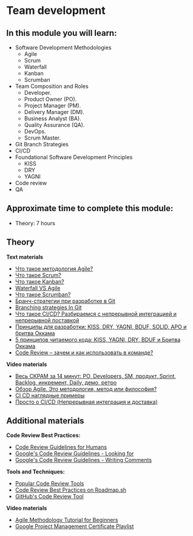 # Team development

## In this module you will learn:

- Software Development Methodologies
  - Agile
  - Scrum
  - Waterfall
  - Kanban
  - Scrumban
- Team Composition and Roles
  - Developer.
  - Product Owner (PO).
  - Project Manager (PM).
  - Delivery Manager (DM).
  - Business Analyst (BA).
  - Quality Assurance (QA).
  - DevOps.
  - Scrum Master.
- Git Branch Strategies
- CI/CD
- Foundational Software Development Principles
  - KISS
  - DRY
  - YAGNI
- Code review
- QA


## Approximate time to complete this module:
- Theory: 7 hours

## Theory

**Text materials**
- [Что такое методология Agile?](https://www.atlassian.com/ru/agile)
- [Что такое Scrum?](https://www.atlassian.com/ru/agile/scrum)
- [Что такое Kanban?](https://www.atlassian.com/ru/agile/kanban)
- [Waterfall VS Agile](https://practicum.yandex.ru/blog/vodopadnaya-model-waterfall/)
- [Что такое Scrumban?](https://www.atlassian.com/ru/agile/project-management/scrumban)
- [Бранч-стратегии при разработке в Git](https://habr.com/ru/companies/itglobalcom/articles/535524/)
- [Branching strategies In Git](https://www.geeksforgeeks.org/branching-strategies-in-git/)
- [Что такое CI/CD? Разбираемся с непрерывной интеграцией и непрерывной поставкой](https://habr.com/ru/companies/otus/articles/515078/)
- [Принципы для разработки: KISS, DRY, YAGNI, BDUF, SOLID, APO и бритва Оккама](https://habr.com/ru/companies/itelma/articles/546372/)
- [5 принципов читаемого кода: KISS, YAGNI, DRY, BDUF и Бритва Оккама](https://tproger.ru/articles/5-principov-chitaemogo-koda-kiss-yagni-dry-bduf-i-britva-okkama)
- [Code Review – зачем и как использовать в команде?](https://habr.com/ru/articles/581354/)


**Video materials**
- [Весь СКРАМ за 14 минут: PO, Developers, SM, продукт, Sprint, Backlog, инкремент, Daily, демо, ретро](https://www.youtube.com/watch?v=djO9Hiey0dk)
- [Обзор Agile. Это методология, метод или философия?](https://www.youtube.com/watch?v=8UN_nV2_Rw8)
- [CI CD наглядные примеры](https://www.youtube.com/watch?v=ANj7qUgzNq4&t=867s)
- [Просто о CI/CD (Непрерывная интеграция и доставка)](https://www.youtube.com/watch?v=7S1ndRRht6M)



## Additional materials

**Code Review Best Practices:**
- [Code Review Guidelines for Humans](https://mtlynch.io/human-code-reviews-1/)
- [Google's Code Review Guidelines - Looking for](https://google.github.io/eng-practices/review/reviewer/looking-for.html)
- [Google's Code Review Guidelines - Writing Comments](https://google.github.io/eng-practices/review/reviewer/comments.html)

**Tools and Techniques:**
- [Popular Code Review Tools](https://www.softwaretestinghelp.com/code-review-tools/)
- [Code Review Best Practices on Roadmap.sh](https://roadmap.sh/best-practices/code-review)
- [GitHub's Code Review Tool](https://github.com/features/code-review/)

**Video materials**
- [Agile Methodology Tutorial for Beginners](https://www.youtube.com/watch?v=KNBHQ0pyaG8)
- [Google Project Management Certificate Playlist](https://www.youtube.com/playlist?list=PLTZYG7bZ1u6puLWxUtqAjZkIB4dB_JFzk)